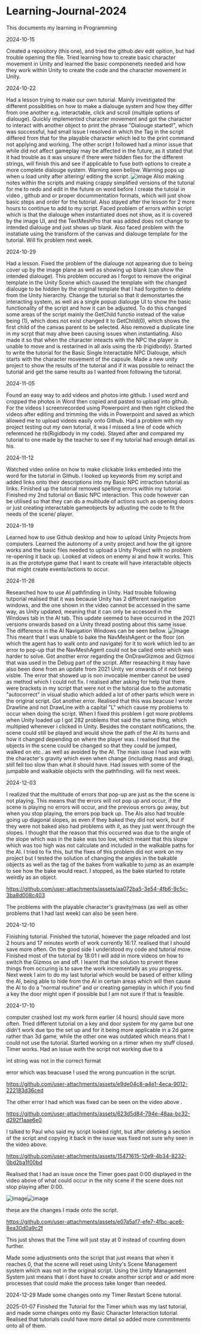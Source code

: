 

# Learning-Journal-2024
This documents my learning in Programming

2024-10-15

Created a repository (this one), and tried the github.dev edit opition, but had trouble opening the file. Tried learning how to create basic character movement in Unity and learned the basic componenets needed and how they work within Unity to create the code and the character movement in Unity.

2024-10-22

Had a lesson trying to make our own tutorial. Mainly investigated the different possiblities on how to make a dialouge system and how they differ from one another e.g. interactable, click and scroll (multiple options of dialouge). Quickly implemented character movement and got the character to interact with another object to print the phrase "Dialouge started!", which was successful, had small issue I resolved in which the Tag in the script differed from that for the playable character which led to the print command not applying and working. The other script I followed had a minor issue that while did not affect gameplay may be affected in the future, as it stated that it had trouble as it was unsure if there were hidden flies for the different strings, will finish this and see if applicable to fuse both options to create a more complete dialouge system. Warning seen bellow. Warning pops up when u load unity after altering/ editing the script.
![image](https://github.com/user-attachments/assets/da27edd2-72c0-42dc-b618-dafac877a279)
Also making notes within the scripts and making crappy simplified versions of the tutorial for me to redo and edit in the future on word before I create the tutoial in video , github and or proper docummentation formats, which will just show basic steps and order for the tutorial.
Also stayed after the lesson for 2 more hours to continue to add to my script. Faced problem of errors within script which is that the dialouge when instantiated does not show, as it is covered by the image UI, and the TextMeshPro that was added does not change to intended dialouge and just shows up blank. Also faced problem with the instatiate using the transform of the canvas and dialouge template for the tutorial. Will fix problem next week.

2024-10-29

Had a lesson. Fixed the problem of the dialouge not appearing due to being cover up by the image plane as well as showing up blank (can show the intended dialouge). This problem occured as I forgot to remove the original template in the Unity Scene which caused the template with the changed dialouge to be hidden by the original template that I had forgotten to delete from the Unity hierarchy. Change the tutorial so that it demonstartes the interacting system, as well as a single popup dialouge UI to show the basic functionality of the script and how it can be adjusted. To do this changed some areas of the script mainly the GetChild functio instead of the value being (1), which does not exist changed it to GetChild(0), which shows the first child of the canvas parent to be selected. Also removed a duplicate line in my scrpt that may ahve been causing issues when instantiating. Also made it so that when the character inteacts with the NPC the player is unable to move and is restarined in all axis using the rb (rigidbody). Started to write the tutorial for the Basic Single Interactable NPC Dialouge, which starts with the character movement of the capsule. Made a new unity project to show the results of the tutorial and if it was possible to reinact the tutorial and get the same results as I wanted from following the tutorial.

2024-11-05

Found an easy way to add videos and photos into github. I used word and cropped the photos in Word then copied and pasted to upload into github. For the videos I screenrecorded using Powerpoint and then right clicked the videos after editing and trimming the vids in Powerpoint and saved as which allowed me to upload videos easily onto Github. Had a problem with my project testing out my own tutorial, it was I missed a line of code which referenced he rb(Rigidbody in my code). Stayed after and compared my tutorial to one made by the teacher to see if my tutorial had enough detail as his.

2024-11-12

Watched video online on how to make clickable links embeded into the word for the tutorial in Github. I looked up keywords from my script and added links onto their descriptions into my Basic NPC intraction tutorial as links. Finished up the tutorial removed spelling errors within my tutorial. Finished my 2nd tutorial on Basic NPC interaction. This code however can be utilised so that they can do a multitude of actions such as opening doors or just creating interactable gameobjects by adjusting the code to fit the needs of the scene/ player.

2024-11-19

Learned how to use Github desktop and how to upload Unity Projects from computers. Learned the autonomy of a unity project and how the git ignore works and the basic files needed to upload a Unity Project with no problem re-opening it back up. Looked at videos on enemy ai and how it works. This is as the prototype game that I want to create will have interactable objects that might create events/actions to occur.

2024-11-26

Researched how to use AI pathfinding in Unity. Had trouble following tutporial realised that it was because Unity has 2 different navigation windows, and the one shown in the video cannot be accessed in the same way, as Unity updated, meaning that it can only be accessed in the Windows tab in the AI tab. This update seemed to have occurred in the 2021 versions onwards based on a Unity thread posting about this same issue. The difference in the AI Navigation Windows can be seen bellow.
![image](https://github.com/user-attachments/assets/825eb714-f4ae-44f2-a89b-ef3a3c538c95)
This meant that I was unable to bake the NavMeshAgent or the floor (on which the agent has to walk onto and navigate) for it to work which led to an error to pop-up that the NavMeshAgent could not be called onto which was harder to solve.
Got another error regarding the OnDrawGizmos and Gizmos that was used in the Debug part of the script. After reseaching it may have also been done from an update from 2021 Unity ver onwards of it not being visble. The error that showed up is non invocable member cannot be used as method which I could not fix. I realised after asking for help that there were brackets in my script that were not in the tutorial due to the automatic "autocorrect" in visual studio which added a lot of other parts which were in the original script.
Got another error. Realised that this was beacuse I wrote Drawline and not DrawLine with a capital "L" which cause my problems to occur when doing the script. When I fixed this problem I got more problems when Unity loaded up I got 282 problems that said the same thing, which multipied whenever i clicked in Unity. Besides the constant notifications, the scene could still be played and would show the path of the AI its turns and how it changed depending on where the player was.
I realised that the objects in the scene could be changed so that they could be jumped, walked on etc.. as well as avoided by the AI. The main issue I had was with the character's gravity which even when change (including mass and drag), still fell too slow than what it should have. Had issues with some of the jumpable and walkable objects with the pathfinding. will fix next week.

2024-12-03

I realized that the multitude of errors that pop-up are just as the the scene is not playing. This means that the errors will not pop up and occur, if the scene is playing no errors will occur, and the previous errors go away, but when you stop playing, the errors pop back up. The AIs also had trouble going up diagonal slopes, as even if they baked they did not work, but if they were not baked also had problems with it, as they just went through the slopes. I thought that the reason that this occurred was due to the angle of the slope which was in the bake was too low, which meant that this slopw which was too high was not calculate and included in the walkable paths for the AI. I tried to fix this, but the fixes of this problem did not work on my project but I tested the solution of changing the angles in the bakable objects as well as the tag of the bakes from walkable to jump as an example to see how the bake would react. I stopped, as the bake started to rotate weirdly as an object.

https://github.com/user-attachments/assets/aa072ba5-3e54-4fb6-9c5c-3ba8d008c403

The problems with the playable character's gravity/mass (as well as other problems that I had last week) can also be seen here.

2024-12-10

Finishing tutorial. Finished the tutorial, however the page reloaded and lost 2 hours and 17 minutes worth of work currently 16:17. realised that I should save more often. On the good side I understood my code and tutorial more. Finished most of the tutorial by 18:01 I will add in more videos on how to switch the Gizmos on and off. I learnt that the solution to prvent these things from occuring is to save the work incrementally as you progress. Next week I aim to do my last tutorial which would be based of either killing the AI, being able to hide from the AI in certain areas which will then cause the AI to do a "normal routine" and or creating gameplay in which if you find a key the door might open if possible but I am not sure if that is feasible.

2024-17-10

computer crashed lost my work form earlier (4 hours) should save more often. Tried different tutorial on a key and door system for my game but one didn't work due tpo the set up and for it being more applicable in a 2d game rather than 3d game, while the other one was outdated which means that I could not use the tutorial. Started working on a rtimer when my stuff closed. Timer works. Had an issue woth the script not working due to a 

int string was not in the correct format

error which was beacuase I used the wrong puncuation in the script.


https://github.com/user-attachments/assets/e9de04c8-a4e1-4eca-9012-222183d36ced


The other error I had which was fixed can be seen on the video above .


https://github.com/user-attachments/assets/623d5d84-794e-48aa-bc32-d292f1aae6e0


I talked to Paul who said my script looked right, but after deleting a section of the script and copying it back in the issue was fixed not sure why seen in the video above.


https://github.com/user-attachments/assets/15471615-12e9-4b34-8232-0bd2ba1f00bd


Realised that I had an issue once the Timer goes past 0:00 displayed in the video above of what could occur in the nity scene if the scene does not stop playing after 0:00.

![image](https://github.com/user-attachments/assets/a73df10c-eb50-4a8b-b2c4-d66a629a5f9d)![image](https://github.com/user-attachments/assets/678b4f72-338a-4bc2-a14f-7188ccace275)

these are the changes I made onto the script.


https://github.com/user-attachments/assets/e07a5af7-efe7-4fbc-ace6-8ea30d0a9c2f

This just shows that the Time will just stay at 0 instead of counting down further.

Made some adjustments onto the script that just means that when it reaches 0, that the scene will reset using Unity's Scene Management system which was not in the original script. Using the Unity Management System just means that i dont have to create another script and or add more processes that could make the process take longer than needed.

2024-12-29
Made some changes onto my Timer Restart Scene tutorial. 

2025-01-07
Finished the Tutorial for the Timer which was my last tutorial, and made some changes onto my Basic Character Interaction tutorial. Realised that tutorials could have more detail so added more commitments onto all of them.

